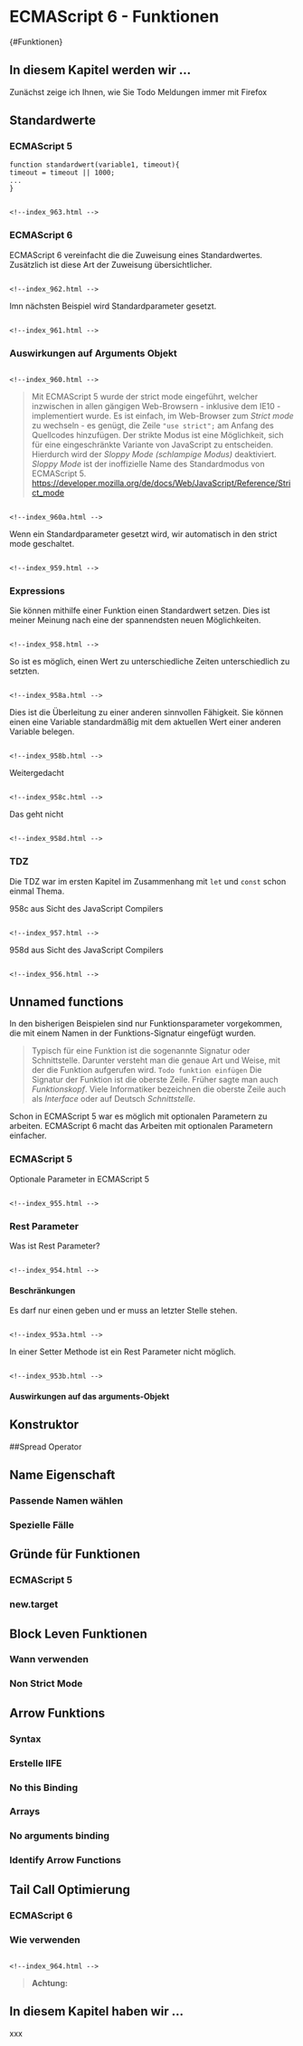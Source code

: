 # ECMAScript 6 - Funktionen
[](#){#Funktionen}


## In diesem Kapitel werden wir …
Zunächst zeige ich Ihnen, wie Sie 
Todo Meldungen immer mit Firefox

## Standardwerte
### ECMAScript 5


```
function standardwert(variable1, timeout){
timeout = timeout || 1000;
...
}
```

```

<!--index_963.html -->
```

### ECMAScript 6

ECMAScript 6 vereinfacht die die Zuweisung eines Standardwertes. Zusätzlich 
ist diese Art der Zuweisung übersichtlicher.

```

<!--index_962.html -->
```

Imn nächsten Beispiel wird Standardparameter gesetzt.

```

<!--index_961.html -->
```

### Auswirkungen auf Arguments Objekt



```

<!--index_960.html -->
```

> Mit ECMAScript 5 wurde der strict mode eingeführt, welcher inzwischen 
in allen gängigen Web-Browsern - inklusive dem  IE10 - implementiert wurde. 
Es ist einfach, im Web-Browser zum *Strict mode* zu 
wechseln - es genügt, die Zeile `"use strict";` am Anfang des 
Quellcodes hinzufügen. 
Der strikte Modus ist eine 
Möglichkeit, sich für eine eingeschränkte Variante von JavaScript 
zu entscheiden. Hierdurch wird der *Sloppy Mode (schlampige Modus)* 
deaktiviert. *Sloppy Mode* ist der inoffizielle Name des 
Standardmodus von ECMAScript 5.
https://developer.mozilla.org/de/docs/Web/JavaScript/Reference/Strict_mode

```

<!--index_960a.html -->
```

Wenn ein Standardparameter gesetzt wird, wir automatisch in den strict mode 
geschaltet.


```

<!--index_959.html -->
```

### Expressions

Sie können mithilfe einer Funktion einen Standardwert 
setzen. Dies ist meiner Meinung nach eine der spannendsten neuen 
Möglichkeiten.

```

<!--index_958.html -->
```

So ist es möglich, einen Wert zu unterschiedliche Zeiten unterschiedlich 
zu setzten.

```

<!--index_958a.html -->
```

Dies ist die Überleitung zu einer anderen sinnvollen Fähigkeit. Sie können 
einen eine Variable standardmäßig mit dem aktuellen Wert einer anderen Variable 
belegen.

```

<!--index_958b.html -->
```

Weitergedacht
```

<!--index_958c.html -->
```


Das geht nicht 

```

<!--index_958d.html -->
```

### TDZ

Die TDZ war im ersten Kapitel im Zusammenhang mit `let` und `const` schon einmal 
Thema.

958c aus Sicht des JavaScript Compilers

```

<!--index_957.html -->
```

958d aus Sicht des JavaScript Compilers

```

<!--index_956.html -->
```

## Unnamed functions

In den bisherigen Beispielen sind nur Funktionsparameter vorgekommen, die 
mit einem Namen in der Funktions-Signatur eingefügt wurden.

> Typisch für eine Funktion ist die sogenannte Signatur oder Schnittstelle. 
Darunter versteht man die genaue Art und Weise, mit der die Funktion 
aufgerufen wird. 
`Todo funktion einfügen`
Die Signatur der Funktion ist die oberste Zeile. Früher sagte man auch 
*Funktionskopf*. Viele Informatiker bezeichnen die oberste Zeile auch 
als *Interface* oder auf Deutsch *Schnittstelle*.

Schon in ECMAScript 5 war es möglich mit optionalen Parametern zu arbeiten. 
ECMAScript 6 macht das Arbeiten mit optionalen Parametern einfacher.

### ECMAScript 5

Optionale Parameter in ECMAScript 5

```

<!--index_955.html -->
```

### Rest Parameter

Was ist Rest Parameter? 

```

<!--index_954.html -->
```


#### Beschränkungen
Es darf nur einen geben und er muss an letzter Stelle stehen.


```

<!--index_953a.html -->
```

In einer Setter Methode ist ein Rest Parameter nicht möglich.

```

<!--index_953b.html -->
```

#### Auswirkungen auf das arguments-Objekt

## Konstruktor

##Spread Operator

## Name Eigenschaft
### Passende Namen wählen
### Spezielle Fälle

## Gründe für Funktionen
### ECMAScript 5
### new.target

## Block Leven Funktionen
### Wann verwenden
### Non Strict Mode

## Arrow Funktions
### Syntax
### Erstelle IIFE
### No this Binding
### Arrays
### No arguments binding
### Identify Arrow Functions

## Tail Call Optimierung
### ECMAScript 6
### Wie verwenden













```

<!--index_964.html -->
```




> **Achtung:**


## In diesem Kapitel haben wir ...

xxx

[^1]: https://de.wikipedia.org/w/index.php?title=Interpreter&oldid=182588640 (https://bit.ly/2GT9nQS)
